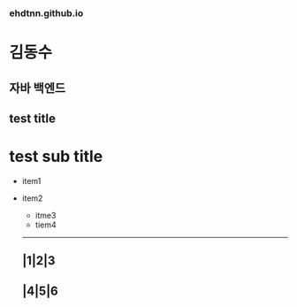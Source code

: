 ### ehdtnn.github.io

# 김동수
## 자바 백엔드 

## test title
# test sub title
- item1
- item2
  - itme3
  - tiem4
  
  ----------
  |1|2|3
  ----------
  |4|5|6
  ----------
  
